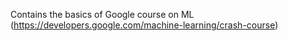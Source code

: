 Contains the basics of Google course on ML (https://developers.google.com/machine-learning/crash-course)
